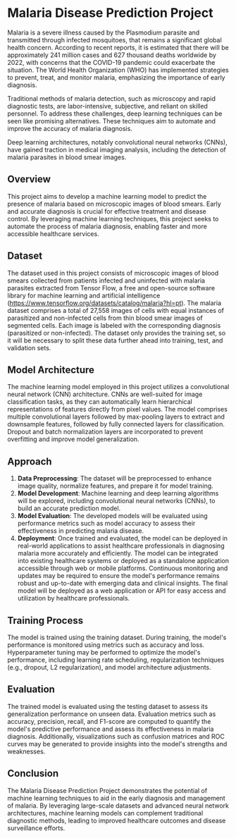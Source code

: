 # Malaria Disease Prediction Project

Malaria  is a severe illness caused by the Plasmodium parasite and transmitted through infected mosquitoes, that remains a significant global health concern. According to recent reports, it is estimated that there will be approximately 241 million cases and 627 thousand deaths worldwide by 2022, with concerns that the COVID-19 pandemic could exacerbate the situation. The World Health Organization (WHO) has implemented strategies to prevent, treat, and monitor malaria, emphasizing the importance of early diagnosis.

Traditional methods of malaria detection, such as microscopy and rapid diagnostic tests, are labor-intensive, subjective, and reliant on skilled personnel. To address these challenges, deep learning techniques can be seen like promising alternatives. These techniques aim to automate and improve the accuracy of malaria diagnosis.

Deep learning architectures, notably convolutional neural networks (CNNs), have gained traction in medical imaging analysis, including the detection of malaria parasites in blood smear images.


## Overview

This project aims to develop a machine learning model to predict the presence of malaria based on microscopic images of blood smears. Early and accurate diagnosis is crucial for effective treatment and disease control. By leveraging machine learning techniques, this project seeks to automate the process of malaria diagnosis, enabling faster and more accessible healthcare services. 

## Dataset

The dataset used in this project consists of microscopic images of blood smears collected from patients infected and uninfected with malaria parasites extracted from  Tensor Flow, a free and open-source software library for machine learning and artificial intelligence (https://www.tensorflow.org/datasets/catalog/malaria?hl=pt).
The malaria dataset comprises a total of 27,558 images of cells with equal instances of parasitized and non-infected cells from thin blood smear images of segmented cells.
Each image is labeled with the corresponding diagnosis (parasitized or non-infected).
The dataset only provides the training set, so it will be necessary to split these data further ahead into training, test, and validation sets.

## Model Architecture

The machine learning model employed in this project utilizes a convolutional neural network (CNN) architecture. CNNs are well-suited for image classification tasks, as they can automatically learn hierarchical representations of features directly from pixel values. The model comprises multiple convolutional layers followed by max-pooling layers to extract and downsample features, followed by fully connected layers for classification. Dropout and batch normalization layers are incorporated to prevent overfitting and improve model generalization.

## Approach

1. **Data Preprocessing**: The dataset will be preprocessed to enhance image quality, normalize features, and prepare it for model training.
2. **Model Development**: Machine learning and deep learning algorithms will be explored, including convolutional neural networks (CNNs), to build an accurate prediction model.
3. **Model Evaluation**: The developed models will be evaluated using performance metrics such as model accuracy to assess their effectiveness in predicting malaria disease.
4. **Deployment**: Once trained and evaluated, the model can be deployed in real-world applications to assist healthcare professionals in diagnosing malaria more accurately and efficiently. The model can be integrated into existing healthcare systems or deployed as a standalone application accessible through web or mobile platforms. Continuous monitoring and updates may be required to ensure the model's performance remains robust and up-to-date with emerging data and clinical insights. The final model will be deployed as a web application or API for easy access and utilization by healthcare professionals.


## Training Process

The model is trained using the training dataset. During training, the model's performance is monitored using metrics such as accuracy and loss. Hyperparameter tuning may be performed to optimize the model's performance, including learning rate scheduling, regularization techniques (e.g., dropout, L2 regularization), and model architecture adjustments.

## Evaluation

The trained model is evaluated using the testing dataset to assess its generalization performance on unseen data. Evaluation metrics such as accuracy, precision, recall, and F1-score are computed to quantify the model's predictive performance and assess its effectiveness in malaria diagnosis. Additionally, visualizations such as confusion matrices and ROC curves may be generated to provide insights into the model's strengths and weaknesses.



## Conclusion

The Malaria Disease Prediction Project demonstrates the potential of machine learning techniques to aid in the early diagnosis and management of malaria. By leveraging large-scale datasets and advanced neural network architectures, machine learning models can complement traditional diagnostic methods, leading to improved healthcare outcomes and disease surveillance efforts.
